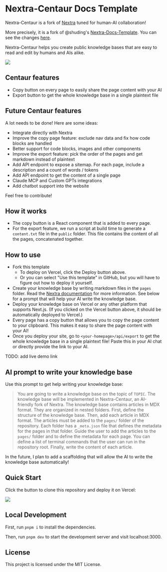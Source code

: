 # Nextra-Centaur Docs Template 

Nextra-Centaur is a fork of [Nextra](https://nextra.site) tuned for human-AI collaboration! 

More precisely, it is a fork of @shuding's [Nextra-Docs-Template](https://github.com/shuding/nextra-docs-template). You can see the changes [here](https://github.com/shuding/nextra-docs-template/compare/main...vlad-ds:nextra-centaur-docs-template:main).

Nextra-Centaur helps you create public knowledge bases that are easy to read and edit by humans and AIs alike.

[![](https://vercel.com/button)](https://vercel.com/new/clone?s=https%3A%2F%2Fgithub.com%2Fvlad-ds%2Fnextra-centaur-docs-template&showOptionalTeamCreation=false)

## Centaur features
- Copy button on every page to easily share the page content with your AI
- Export button to get the whole knowledge base in a single plaintext file

## Future Centaur features
A lot needs to be done! Here are some ideas:
- Integrate directly with Nextra
- Improve the copy page feature: exclude nav data and fix how code blocks are handled
- Better support for code blocks, images and other components
- Improve the export feature: pick the order of the pages and get markdown instead of plaintext
- Add API endpoint to expose a sitemap. For each page, include a description and a count of words / tokens
- Add API endpoint to get the content of a single page
- Claude MCP and Custom GPTs integrations
- Add chatbot support into the website

Feel free to contribute!

## How it works
- The copy button is a React component that is added to every page.
- For the export feature, we run a script at build time to generate a `content.txt` file in the `public` folder. This file contains the content of all the pages, concatenated together.

## How to use

- Fork this template
    - To deploy on Vercel, click the Deploy button above.
    - Or you can select "Use this template" in GitHub, but you will have to figure out how to deploy it yourself.
- Create your knowledge base by writing markdown files in the `pages` folder. Read the [Nextra documentation](https://nextra.site/docs) for more information. See below for a prompt that will help your AI write the knowledge base.
- Deploy your knowledge base on Vercel or any other platform that supports Next.js. (If you clicked on the Vercel button above, it should be automatically deployed to Vercel.)
- Every page has a copy button that allows you to copy the page content to your clipboard. This makes it easy to share the page content with your AI!
- Once you deploy your site, go to `<your-homepage>/api/export` to get the whole knowledge base in a single plaintext file! Paste this in your AI chat or directly provide the link to your AI.

TODO: add live demo link

## AI prompt to write your knowledge base

Use this prompt to get help writing your knowledge base:

> You are going to write a knowledge base on the topic of `TOPIC`. The knowledge base will be implemented in Nextra-Centaur, an AI-friendly fork of Nextra. The knowledge base contains articles in MDX format. They are organized in nested folders. First, define the structure of the knowledge base. Then, add each article in MDX format. The articles must be added to the `pages/` folder of the repository. Each folder has a `_meta.json` file that defines the metadata for the pages in that folder. Guide the user to add the articles to the `pages/` folder and to define the metadata for each page. You can define a list of terminal commands that the user can run in the repository root. Finally, write the content of each article.

In the future, I plan to add a scaffolding that will allow the AI to write the knowledge base automatically!

## Quick Start

Click the button to clone this repository and deploy it on Vercel:

[![](https://vercel.com/button)](https://vercel.com/new/clone?s=https%3A%2F%2Fgithub.com%2Fvlad-ds%2Fnextra-centaur-docs-template&showOptionalTeamCreation=false)

## Local Development

First, run `pnpm i` to install the dependencies.

Then, run `pnpm dev` to start the development server and visit localhost:3000.

## License

This project is licensed under the MIT License.
